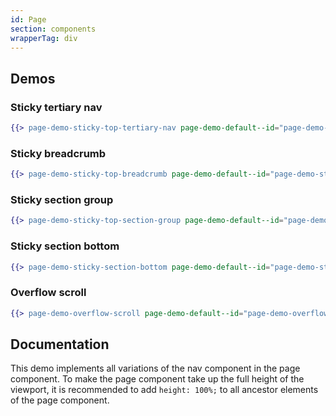 ```yaml
---
id: Page
section: components
wrapperTag: div
---
```


## Demos
### Sticky tertiary nav
```hbs isFullscreen
{{> page-demo-sticky-top-tertiary-nav page-demo-default--id="page-demo-sticky-top-tertiary-nav"}}
```

### Sticky breadcrumb
```hbs isFullscreen
{{> page-demo-sticky-top-breadcrumb page-demo-default--id="page-demo-sticky-top-breadcrumb"}}
```

### Sticky section group
```hbs isFullscreen
{{> page-demo-sticky-top-section-group page-demo-default--id="page-demo-sticky-top-section-group"}}
```

### Sticky section bottom
```hbs isFullscreen
{{> page-demo-sticky-section-bottom page-demo-default--id="page-demo-sticky-section-bottom"}}
```

### Overflow scroll
```hbs isFullscreen
{{> page-demo-overflow-scroll page-demo-default--id="page-demo-overflow-scroll"}}
```

## Documentation
This demo implements all variations of the nav component in the page component. To make the page component take up the full height of the viewport, it is recommended to add `height: 100%;` to all ancestor elements of the page component.
